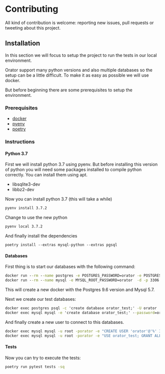 # Contributing
All kind of contribution is welcome: reporting new issues, pull requests or tweeting about this project.


## Installation
In this section we will focus to setup the project to run the tests in our local environment. 

Orator support many python versions and also multiple databases so the setup can be a little difficult. To make it 
as easy as possible we will use docker.

But before beginning there are some prerequisites to setup the environment.

### Prerequisites
  * [docker](https://docs.docker.com/install/)
  * [pyenv](https://github.com/pyenv/pyenv)
  * [poetry](https://github.com/sdispater/poetry)

### Instructions

#### Python 3.7
First we will install python 3.7 using pyenv. But before installing this version of python you will need some
packages installed to compile python correctly. You can install them using apt.

  * libsqlite3-dev
  * libbz2-dev

Now you can install python 3.7 (this will take a while)
```cmd
pyenv install 3.7.2
```

Change to use the new python
```cmd
pyenv local 3.7.2
```

And finally install the dependencies
```
poetry install --extras mysql-python --extras pgsql
```

#### Databases
First thing is to start our databases with the following command:

```cmd
docker run --rm --name postgres -e POSTGRES_PASSWORD=orator -e POSTGRES_USER=orator -d -p 5432:5432 postgres:9.6
docker run --rm --name mysql -e MYSQL_ROOT_PASSWORD=orator  -d -p 3306:3306 mysql:5.7
```

This will create a new docker with the Postgres 9.6 version and Mysql 5.7.

Next we create our test databases:
```cmd
docker exec postgres psql -c 'create database orator_test;' -U orator
docker exec mysql mysql -e 'create database orator_test;' --password=orator
```


And finally create a new user to connect to this databases. 
```cmd
docker exec mysql mysql -u root -porator -e "CREATE USER 'orator'@'%' IDENTIFIED BY 'orator';"
docker exec mysql mysql -u root -porator -e "USE orator_test; GRANT ALL PRIVILEGES ON orator_test.* TO 'orator'@'%';"
```

#### Tests
Now you can try to execute the tests:
```cmd
poetry run pytest tests -sq
```
